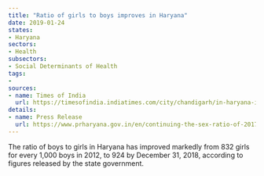 ```yaml
---
title: "Ratio of girls to boys improves in Haryana"
date: 2019-01-24
states:
- Haryana
sectors:
- Health
subsectors:
- Social Determinants of Health
tags:
- 
sources:
- name: Times of India
  url: https://timesofindia.indiatimes.com/city/chandigarh/in-haryana-its-now-924-girls-for-every-1000-boys/articleshowprint/67581169.cms
details:
- name: Press Release
  url: https://www.prharyana.gov.in/en/continuing-the-sex-ratio-of-2017-under-the-national-programme-of-beti-bachao-beti-padhao-haryana
---
```


The ratio of boys to girls in Haryana has improved markedly from 832 girls for every 1,000 boys in 2012, to 924 by December 31, 2018, according to figures released by the state government.

